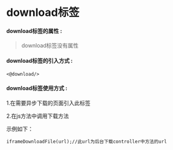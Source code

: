 # download**标签**

#### download**标签的属性 :**

> download标签没有属性

#### download标签的引入方式 :

```
<@download/>
```

#### download标签使用方式 :

1.在需要异步下载的页面引入此标签

2.在js方法中调用下载方法

示例如下：

```
iframeDownloadFile(url);//此url为后台下载controller中方法的url
```



